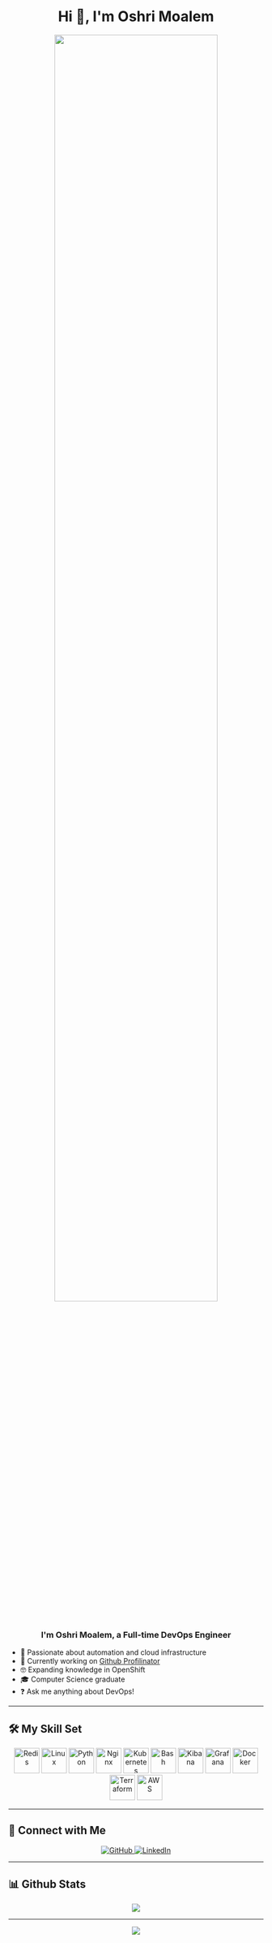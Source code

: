 <h1 align="center">Hi 👋, I'm Oshri Moalem</h1>

<div align="center">
  <img src="https://camo.githubusercontent.com/30d36158a85a6546da87feac9daabc5a5ee6298d28adc6e079e94b99ef5faa99/68747470733a2f2f63646e2e686173686e6f64652e636f6d2f7265732f686173686e6f64652f696d6167652f75706c6f61642f76313637393435373332313431352f65343034633532322d386336632d343239612d623232362d6638633938623963333934382e676966" align="center" style="width: 80%; border-radius: 10px;" />
</div>  
  

### <div align="center">I'm Oshri Moalem, a Full-time DevOps Engineer </div>  
  

- 🚀 Passionate about automation and cloud infrastructure  
- 🔭 Currently working on [Github Profilinator](https://github.com/rishavanand/github-profilinator)  
- 🤓 Expanding knowledge in OpenShift  
- 🎓 Computer Science graduate  
- ❓ Ask me anything about DevOps!  
  

---

## 🛠 My Skill Set  
<div align="center">  
  <a href="https://redis.io/" target="_blank"><img src="https://profilinator.rishav.dev/skills-assets/redis-original-wordmark.svg" alt="Redis" height="50" /></a>  
  <a href="https://www.linux.org/" target="_blank"><img src="https://profilinator.rishav.dev/skills-assets/linux-original.svg" alt="Linux" height="50" /></a>  
  <a href="https://www.python.org/" target="_blank"><img src="https://profilinator.rishav.dev/skills-assets/python-original.svg" alt="Python" height="50" /></a>  
  <a href="https://www.nginx.com/" target="_blank"><img src="https://profilinator.rishav.dev/skills-assets/nginx-original.svg" alt="Nginx" height="50" /></a>  
  <a href="https://kubernetes.io/" target="_blank"><img src="https://profilinator.rishav.dev/skills-assets/kubernetes-icon.svg" alt="Kubernetes" height="50" /></a>  
  <a href="https://www.gnu.org/software/bash/" target="_blank"><img src="https://profilinator.rishav.dev/skills-assets/gnu_bash-icon.svg" alt="Bash" height="50" /></a>  
  <a href="https://www.elastic.co/kibana/" target="_blank"><img src="https://profilinator.rishav.dev/skills-assets/kibana.png" alt="Kibana" height="50" /></a>  
  <a href="https://grafana.com/" target="_blank"><img src="https://profilinator.rishav.dev/skills-assets/grafana.png" alt="Grafana" height="50" /></a>  
  <a href="https://www.docker.com/" target="_blank"><img src="https://profilinator.rishav.dev/skills-assets/docker-original-wordmark.svg" alt="Docker" height="50" /></a>  
  <a href="https://www.terraform.io/" target="_blank"><img src="https://profilinator.rishav.dev/skills-assets/terraformio-icon.svg" alt="Terraform" height="50" /></a>  
  <a href="https://aws.amazon.com/" target="_blank"><img src="https://profilinator.rishav.dev/skills-assets/amazonwebservices-original-wordmark.svg" alt="AWS" height="50" /></a>  
</div>

---

## 🔗 Connect with Me  
<div align="center">
  <a href="https://github.com/oshri1997" target="_blank">
    <img src="https://img.shields.io/badge/github-%2324292e.svg?&style=for-the-badge&logo=github&logoColor=white" alt="GitHub" />
  </a>
  <a href="https://linkedin.com/in/oshrimoalem" target="_blank">
    <img src="https://img.shields.io/badge/linkedin-%231E77B5.svg?&style=for-the-badge&logo=linkedin&logoColor=white" alt="LinkedIn" />
  </a>
</div>

---

## 📊 Github Stats  
<div align="center"><img src="https://github-readme-stats.vercel.app/api?username=oshri1997&show_icons=true&count_private=true&hide_border=true](https://camo.githubusercontent.com/fceca8738ca7bfc03ecc62ab97a2df9766b439d4c4f4fca1abaa12be224a86aa/68747470733a2f2f6769746875622d726561646d652d73746174732e76657263656c2e6170702f6170693f757365726e616d653d6f73687269313939372673686f775f69636f6e733d74727565266c6f63616c653d656e267468656d653d6461726b" align="center" /></div>  

---

<div align="center">
  <img src="https://komarev.com/ghpvc/?username=oshri1997&&style=flat-square" align="center" />
</div>
